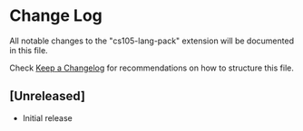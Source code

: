 # Change Log

All notable changes to the "cs105-lang-pack" extension will be documented in this file.

Check [Keep a Changelog](http://keepachangelog.com/) for recommendations on how to structure this file.

## [Unreleased]

- Initial release